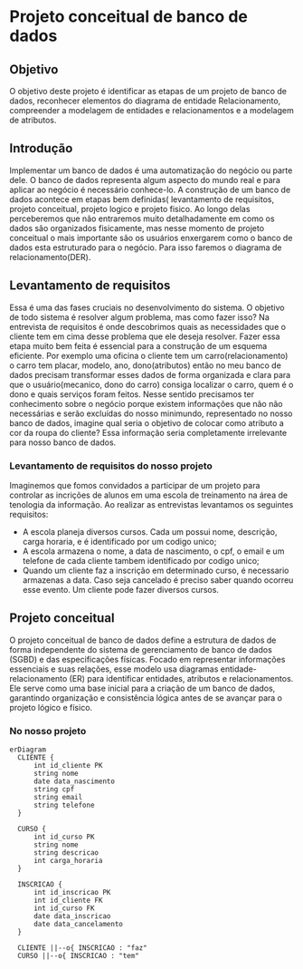 # Projeto conceitual de banco de dados
## Objetivo
  O objetivo deste projeto é identificar as etapas de um projeto de banco de dados, reconhecer elementos do diagrama de entidade Relacionamento, compreender a modelagem de entidades e relacionamentos e a modelagem de atributos.
## Introdução 
  Implementar um banco de dados é uma automatização do negócio ou parte dele. O banco de dados representa algum aspecto do mundo real e para aplicar ao negócio é necessário conhece-lo.
  A construção de um banco de dados acontece em etapas bem definidas( levantamento de requisitos, projeto conceitual, projeto logico e projeto fisico.
  Ao longo delas perceberemos que não entraremos muito detalhadamente em como os dados são organizados fisicamente, mas nesse momento de projeto conceitual o mais importante são os usuários enxergarem
  como o banco de dados esta estruturado para o negócio. Para isso faremos o diagrama de relacionamento(DER).
## Levantamento de requisitos
  Essa é uma das fases cruciais no desenvolvimento do sistema. O objetivo de todo sistema é resolver algum problema,
  mas como fazer isso? Na entrevista de requisitos é onde descobrimos quais as necessidades que o cliente tem em cima
  desse problema que ele deseja resolver. Fazer essa etapa muito bem feita é essencial para a construção de um esquema
  eficiente. Por exemplo uma oficina o cliente tem um carro(relacionamento) o carro tem placar, modelo, ano, dono(atributos)
  então no meu banco de dados precisam transformar esses dados de forma organizada e clara para que o usuário(mecanico,
  dono do carro) consiga localizar o carro, quem é o dono e quais serviços foram feitos. Nesse sentido precisamos ter
  conhecimento sobre o negócio porque existem informações que não não necessárias e serão excluídas do nosso minimundo,
  representado no nosso banco de dados, imagine qual seria o objetivo de colocar como atributo a cor da roupa do cliente?
  Essa informação seria completamente irrelevante para nosso banco de dados.
  ### Levantamento de requisitos do nosso projeto
  Imaginemos que fomos convidados a participar de um projeto para controlar as incrições de alunos em uma escola de treinamento
  na área de tenologia da informação. Ao realizar as entrevistas levantamos os seguintes requisitos:
  - A escola planeja diversos cursos. Cada um possui nome, descrição, carga horaria, e é identificado por um codigo unico;
  - A escola armazena o nome, a data de nascimento, o cpf, o email e um telefone de cada cliente tambem identificado por codigo unico;
  - Quando um cliente faz a inscrição em determinado curso, é necessario armazenas a data. Caso seja cancelado é preciso saber quando ocorreu esse evento. Um cliente pode fazer diversos cursos.
## Projeto conceitual
  O projeto conceitual de banco de dados define a estrutura de dados de forma independente do sistema de gerenciamento de banco de dados (SGBD) e das especificações físicas. Focado em representar
  informações essenciais e suas relações, esse modelo usa diagramas entidade-relacionamento (ER) para identificar entidades, atributos e relacionamentos. Ele serve como uma base inicial para a 
  criação de um banco de dados, garantindo organização e consistência lógica antes de se avançar para o projeto lógico e físico.
  ### No nosso projeto
  ```
  erDiagram
    CLIENTE {
        int id_cliente PK
        string nome
        date data_nascimento
        string cpf
        string email
        string telefone
    }

    CURSO {
        int id_curso PK
        string nome
        string descricao
        int carga_horaria
    }

    INSCRICAO {
        int id_inscricao PK
        int id_cliente FK
        int id_curso FK
        date data_inscricao
        date data_cancelamento
    }

    CLIENTE ||--o{ INSCRICAO : "faz"
    CURSO ||--o{ INSCRICAO : "tem"

```

